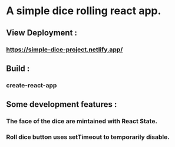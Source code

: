 # A simple dice rolling react app.
&NewLine;
&NewLine;
## View Deployment :

### https://simple-dice-project.netlify.app/
&NewLine;
## Build :

### create-react-app
&NewLine;
## Some development features :

### The face of the dice are mintained with React State.
### Roll dice button uses setTimeout to temporarily disable.